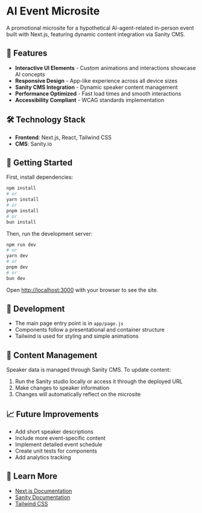 # AI Event Microsite

A promotional microsite for a hypothetical AI-agent-related in-person event built with Next.js, featuring dynamic content integration via Sanity CMS.

## 🚀 Features

- **Interactive UI Elements** - Custom animations and interactions showcase AI concepts
- **Responsive Design** - App-like experience across all device sizes
- **Sanity CMS Integration** - Dynamic speaker content management
- **Performance Optimized** - Fast load times and smooth interactions
- **Accessibility Compliant** - WCAG standards implementation

## 🛠️ Technology Stack

- **Frontend**: Next.js, React, Tailwind CSS
- **CMS**: Sanity.io

## 🏁 Getting Started

First, install dependencies:

```bash
npm install
# or
yarn install
# or
pnpm install
# or
bun install
```

Then, run the development server:

```bash
npm run dev
# or
yarn dev
# or
pnpm dev
# or
bun dev
```

Open [http://localhost:3000](http://localhost:3000) with your browser to see the site.

## 📝 Development

- The main page entry point is in `app/page.js`
- Components follow a presentational and container structure
- Tailwind is used for styling and simple animations

## 🔄 Content Management

Speaker data is managed through Sanity CMS. To update content:

1. Run the Sanity studio locally or access it through the deployed URL
2. Make changes to speaker information
3. Changes will automatically reflect on the microsite

## 📈 Future Improvements

- Add short speaker descriptions
- Include more event-specific content
- Implement detailed event schedule
- Create unit tests for components
- Add analytics tracking

## 📖 Learn More

- [Next.js Documentation](https://nextjs.org/docs)
- [Sanity Documentation](https://www.sanity.io/docs)
- [Tailwind CSS](https://tailwindcss.com/docs)
